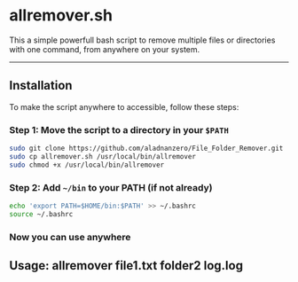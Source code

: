 # allremover.sh

This a simple powerfull bash script to remove multiple files or directories with one command, from anywhere on your system.

---
##  Installation

To make the script anywhere to accessible, follow these steps:

###  Step 1: Move the script to a directory in your `$PATH`
```bash
sudo git clone https://github.com/aladnanzero/File_Folder_Remover.git
sudo cp allremover.sh /usr/local/bin/allremover
sudo chmod +x /usr/local/bin/allremover

```

### Step 2: Add `~/bin` to your PATH (if not already)

```bash
echo 'export PATH=$HOME/bin:$PATH' >> ~/.bashrc
source ~/.bashrc
```
### Now you can use anywhere
## Usage: allremover file1.txt folder2 log.log
